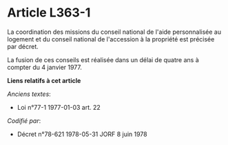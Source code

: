 # Article L363-1

La coordination des missions du conseil national de l'aide personnalisée au logement et du conseil national de l'accession à
la propriété est précisée par décret.

La fusion de ces conseils est réalisée dans un délai de quatre ans à compter du 4 janvier 1977.

**Liens relatifs à cet article**

_Anciens textes_:

  - Loi n°77-1 1977-01-03 art. 22

_Codifié par_:

  - Décret n°78-621 1978-05-31 JORF 8 juin 1978
